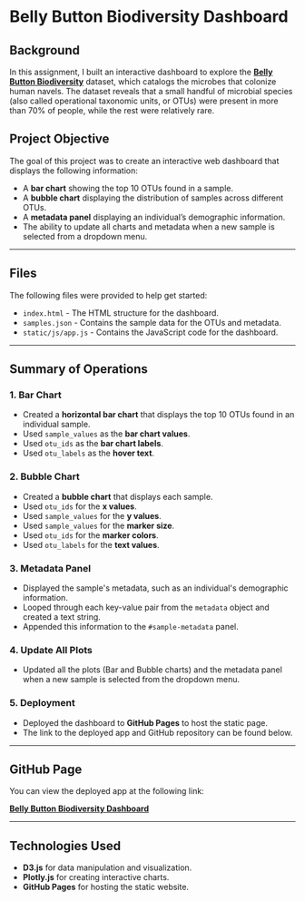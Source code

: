 # Belly Button Biodiversity Dashboard

## Background
In this assignment, I built an interactive dashboard to explore the [**Belly Button Biodiversity**](https://robdunnlab.com/projects/belly-button-biodiversity/) dataset, which catalogs the microbes that colonize human navels. The dataset reveals that a small handful of microbial species (also called operational taxonomic units, or OTUs) were present in more than 70% of people, while the rest were relatively rare.

## Project Objective
The goal of this project was to create an interactive web dashboard that displays the following information:
- A **bar chart** showing the top 10 OTUs found in a sample.
- A **bubble chart** displaying the distribution of samples across different OTUs.
- A **metadata panel** displaying an individual’s demographic information.
- The ability to update all charts and metadata when a new sample is selected from a dropdown menu.

---

## Files

The following files were provided to help get started:

- `index.html` - The HTML structure for the dashboard.
- `samples.json` - Contains the sample data for the OTUs and metadata.
- `static/js/app.js` - Contains the JavaScript code for the dashboard.

---

## Summary of Operations

### 1. **Bar Chart**
- Created a **horizontal bar chart** that displays the top 10 OTUs found in an individual sample.
- Used `sample_values` as the **bar chart values**.
- Used `otu_ids` as the **bar chart labels**.
- Used `otu_labels` as the **hover text**.

### 2. **Bubble Chart**
- Created a **bubble chart** that displays each sample.
- Used `otu_ids` for the **x values**.
- Used `sample_values` for the **y values**.
- Used `sample_values` for the **marker size**.
- Used `otu_ids` for the **marker colors**.
- Used `otu_labels` for the **text values**.

### 3. **Metadata Panel**
- Displayed the sample's metadata, such as an individual's demographic information.
- Looped through each key-value pair from the `metadata` object and created a text string.
- Appended this information to the `#sample-metadata` panel.

### 4. **Update All Plots**
- Updated all the plots (Bar and Bubble charts) and the metadata panel when a new sample is selected from the dropdown menu.

### 5. **Deployment**
- Deployed the dashboard to **GitHub Pages** to host the static page.
- The link to the deployed app and GitHub repository can be found below.

---

## GitHub Page

You can view the deployed app at the following link:

[**Belly Button Biodiversity Dashboard**](https://danomearawd.github.io/belly-button-challenge/)

---

## Technologies Used
- **D3.js** for data manipulation and visualization.
- **Plotly.js** for creating interactive charts.
- **GitHub Pages** for hosting the static website.

